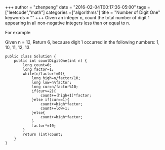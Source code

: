 +++
author = "zhenpeng"
date = "2016-02-04T00:17:36-05:00"
tags = ["leetcode","math"]
categories =["algorithms"]
title = "Number of Digit One"
keywords = ""
+++
Given an integer n, count the total number of digit 1 appearing in all non-negative integers less than or equal to n.
<!--more-->
For example:

Given n = 13,
Return 6, because digit 1 occurred in the following numbers: 1, 10, 11, 12, 13.

```
public class Solution {
    public int countDigitOne(int n) {
        long count=0;
        long factor=1;
        while(n/factor!=0){
            long high=n/factor/10;
            long low=n%factor;
            long cur=n/factor%10;
            if(cur>=2){
                count+=(high+1)*factor;
            }else if(cur==1){
                count+=high*factor;
                count+=low+1;
            }else{
                count+=high*factor;
            }
            factor*=10;
        }
        return (int)count;
    }
}
```